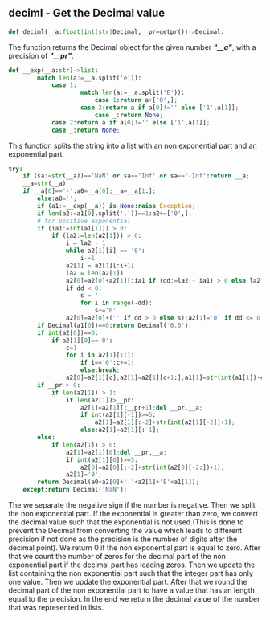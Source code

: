 ## deciml - Get the Decimal value

```python
def deciml(__a:float|int|str|Decimal,__pr=getpr())->Decimal:
```

The function returns the Decimal object for the given number ***"__a"***, with a precision of ***"__pr"***.

```python
def __exp(__a:str)->list:
		match len(a:=__a.split('e')):
    		case 1:
    				match len(a:=__a.split('E')):
      					case 1:return a+['0',];
        		  	case 2:return a if a[0]!='' else ['1',a[1]];
        				case _:return None;
    		case 2:return a if a[0]!='' else ['1',a[1]];
    		case _:return None;
```

This function splits the string into a list with an non exponential part and an exponential part.

```python
try:
	if (sa:=str(__a))=='NaN' or sa=='Inf' or sa=='-Inf':return __a;
    __a=str(__a)
    if __a[0]=='-':a0=__a[0];__a=__a[1:];
        else:a0='';
        if (a1:=__exp(__a)) is None:raise Exception;
        if len(a2:=a1[0].split('.'))==1:a2+=['0',];
        # for positive exponential
        if (ia1:=int(a1[1])) > 0:
            if (la2:=len(a2[1])) > 0:
                i = la2 - 1
                while a2[1][i] == '0':
                    i-=1
                a2[1] = a2[1][:i+1]
                la2 = len(a2[1])
                a2[0]=a2[0]+a2[1][:ia1 if (dd:=la2 - ia1) > 0 else la2]
                if dd < 0:
                    s = ''
                    for i in range(-dd):
                        s+='0'
                a2[0]=a2[0]+('' if dd > 0 else s);a2[1]='0' if dd <= 0 else a2[1][ia1:];a1[1]='0';
        if Decimal(a1[0])==0:return Decimal('0.0');
        if int(a2[0])==0:
            if a2[1][0]=='0':
                c=1
                for i in a2[1][1:]:
                    if i=='0':c+=1;
                    else:break;
                a2[0]=a2[1][c];a2[1]=a2[1][c+1:];a1[1]=str(int(a1[1])-c-1);
        if __pr > 0:
            if len(a2[1]) > 1:
                if len(a2[1])>__pr:
                    a2[1]=a2[1][:__pr+1];del __pr,__a;
                    if int(a2[1][-1])>=5:
                        a2[1]=a2[1][:-2]+str(int(a2[1][-2])+1);
                    else:a2[1]=a2[1][:-1];
        else:
            if len(a2[1]) > 0:
                a2[1]=a2[1][0];del __pr,__a;
                if int(a2[1][0])>=5:
                    a2[0]=a2[0][:-2]+str(int(a2[0][-2:])+1);
                a2[1]='0';
        return Decimal(a0+a2[0]+'.'+a2[1]+'E'+a1[1]);
    except:return Decimal('NaN');
```

The we separate the negative sign if the number is negative. Then we split the non exponential part. If the exponential is greater than zero, we convert the decimal value such that the exponential is not used (This is done to prevent the Decimal from converting the value which leads to different precision if not done as the precision is the number of digits after the decimal point). We return 0 if the non exponential part is equal to zero. After that we count the number of zeros for the decimal part of the non exponential part if the decimal part has leading zeros. Then we update the list containing the non exponential part such that the integer part has only one value. Then we update the exponential part. After that we round the decimal part of the non exponential part to have a value that has an length equal to the precision. In the end we return the decimal value of the number that was represented in lists.
